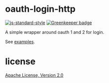 # oauth-login-http

[![js-standard-style](https://img.shields.io/badge/code_style-standard-brightgreen.svg)](https://github.com/feross/standard)
[![Greenkeeper badge](https://badges.greenkeeper.io/JamesKyburz/oauth-login-http.svg)](https://greenkeeper.io/)

A simple wrapper around oauth 1 and 2 for login.

See [examples](/examples).

# license

[Apache License, Version 2.0](LICENSE)
